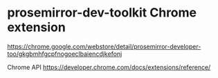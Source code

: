 # prosemirror-dev-toolkit Chrome extension

https://chrome.google.com/webstore/detail/prosemirror-developer-too/gkgbmhfgcpfnogoeclbaiencdjkefonj

Chrome API https://developer.chrome.com/docs/extensions/reference/
